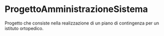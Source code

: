 # ProgettoAmministrazioneSistema
Progetto che consiste nella realizzazione di un piano di contingenza per un istituto ortopedico.
